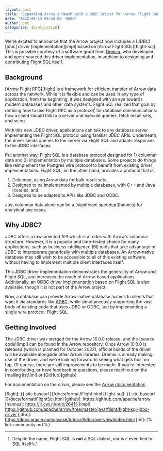 ```yaml
---
layout: post
title: "Expanding Arrow's Reach with a JDBC Driver for Arrow Flight SQL"
date: "2022-09-14 09:00:00 -0500"
author: pmc
categories: [application]
---
```

<!--
{% comment %}
Licensed to the Apache Software Foundation (ASF) under one or more
contributor license agreements.  See the NOTICE file distributed with
this work for additional information regarding copyright ownership.
The ASF licenses this file to you under the Apache License, Version 2.0
(the "License"); you may not use this file except in compliance with
the License.  You may obtain a copy of the License at

http://www.apache.org/licenses/LICENSE-2.0

Unless required by applicable law or agreed to in writing, software
distributed under the License is distributed on an "AS IS" BASIS,
WITHOUT WARRANTIES OR CONDITIONS OF ANY KIND, either express or implied.
See the License for the specific language governing permissions and
limitations under the License.
{% endcomment %}
-->

We're excited to announce that the Arrow project now includes a
[JDBC][jdbc] driver [implementation][impl] based on [Arrow Flight
SQL][flight-sql].  This is possible courtesy of a software grant from
[Dremio][dremio], who developed and open-sourced this driver
implementation, in addition to designing and contributing Flight SQL
itself.

## Background

[Arrow Flight RPC][flight] is a framework for efficient transfer of
Arrow data across the network.  While it is flexible and can be used
in any type of application, from the beginning, it was designed with
an eye towards modern databases and other data systems.  Flight SQL
realized that goal by defining how to use Flight RPC as a protocol[^1]
for database communications: how a client should talk to a server and
execute queries, fetch result sets, and so on.

With this new JDBC driver, applications can talk to any database
server implementing the Flight SQL protocol using familiar JDBC APIs.
Underneath, the driver sends queries to the server via Flight SQL and
adapts responses to the JDBC interfaces.

Put another way, Flight SQL is a database protocol designed for 1)
columnar data and 2) implementation by multiple databases.  Some
projects do things like reimplement the Postgres wire protocol to
benefit from existing driver implementations.  Flight SQL, on the
other hand, provides a protocol that is:

1. Columnar, using Arrow data for bulk result sets,
2. Designed to be implemented by multiple databases, with C++ and Java
   libraries, and
3. Designed to be adapted to APIs like JDBC and ODBC.

Just columnar data alone can be a [significant speedup][hannes] for
analytical use cases.

[^1]: Despite the name, Flight SQL is **not** a SQL dialect, nor is it
    even tied to SQL itself!

## Why JDBC?

JDBC offers a row-oriented API which is at odds with Arrow's columnar
structure.  However, it is a popular and time-tested choice for many
applications, such as business intelligence (BI) tools that take
advantage of JDBC to interoperate generically with multiple databases.
An Arrow-native database may still wish to be accessible to all of
this existing software, without having to implement multiple client
interfaces itself.

This JDBC driver implementation demonstrates the generality of Arrow
and Flight SQL, and increases the reach of Arrow-based applications.
Additionally, an [ODBC driver implementation][dremio-odbc] based on
Flight SQL is also available, though it is not part of the Arrow
project.

Now, a database can provide Arrow-native database access to clients
that want it via standards like [ADBC][adbc], while simultaneously
supporting the vast body of existing code that uses JDBC or ODBC, just
by implementing a single wire protocol: Flight SQL.

## Getting Involved

The JDBC driver was merged for the Arrow 10.0.0 release, and the
[source code][impl] can be found in the Arrow repository.  Once Arrow
10.0.0 is released (which is planned for October 2022), official
builds of the driver will be available alongside other Arrow
libraries.  Dremio is already making use of the driver, and we're
looking forward to seeing what gets built on top.  Of course, there
are still improvements to be made.  If you're interested in
contributing, or have feedback or questions, please reach out on the
[mailing list][ml] or [GitHub][github].

For documentation on the driver, please see the [Arrow
documentation][driver-docs].

[adbc]: htttps://github.com/apache/arrow-adbc
[dremio]: https://www.dremio.com/
[dremio-odbc]: https://docs.dremio.com/software/drivers/arrow-flight-sql-odbc-driver/
[driver-docs]: https://arrow.apache.org/docs/dev/java/flight_sql_jdbc_driver.html
[flight]: {{ site.baseurl }}/docs/format/Flight.html
[flight-sql]: {{ site.baseurl }}/docs/format/FlightSql.html
[github]: htttps://github.com/apache/arrow
[hannes]: https://ir.cwi.nl/pub/26415
[impl]: https://github.com/apache/arrow/tree/master/java/flight/flight-sql-jdbc-driver
[jdbc]: https://docs.oracle.com/javase/tutorial/jdbc/overview/index.html
[ml]: {% link community.md %}
